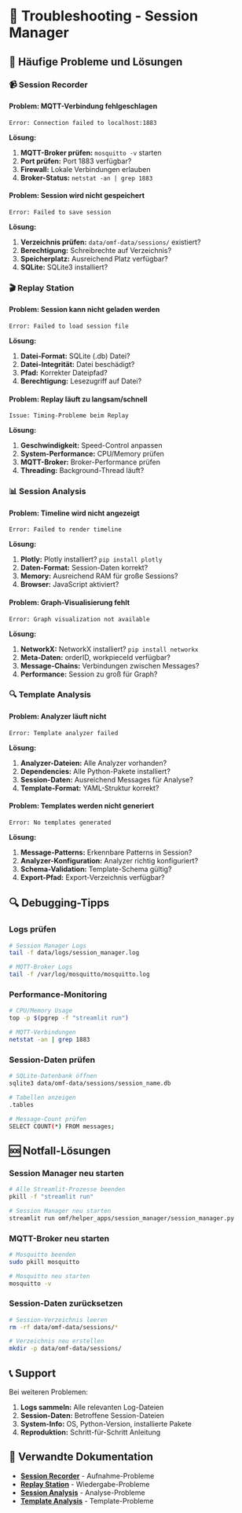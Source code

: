 # 🔧 Troubleshooting - Session Manager

## 🚨 Häufige Probleme und Lösungen

### 📹 Session Recorder

#### **Problem: MQTT-Verbindung fehlgeschlagen**
```
Error: Connection failed to localhost:1883
```

**Lösung:**
1. **MQTT-Broker prüfen:** `mosquitto -v` starten
2. **Port prüfen:** Port 1883 verfügbar?
3. **Firewall:** Lokale Verbindungen erlauben
4. **Broker-Status:** `netstat -an | grep 1883`

#### **Problem: Session wird nicht gespeichert**
```
Error: Failed to save session
```

**Lösung:**
1. **Verzeichnis prüfen:** `data/omf-data/sessions/` existiert?
2. **Berechtigung:** Schreibrechte auf Verzeichnis?
3. **Speicherplatz:** Ausreichend Platz verfügbar?
4. **SQLite:** SQLite3 installiert?

### 🎬 Replay Station

#### **Problem: Session kann nicht geladen werden**
```
Error: Failed to load session file
```

**Lösung:**
1. **Datei-Format:** SQLite (.db) Datei?
2. **Datei-Integrität:** Datei beschädigt?
3. **Pfad:** Korrekter Dateipfad?
4. **Berechtigung:** Lesezugriff auf Datei?

#### **Problem: Replay läuft zu langsam/schnell**
```
Issue: Timing-Probleme beim Replay
```

**Lösung:**
1. **Geschwindigkeit:** Speed-Control anpassen
2. **System-Performance:** CPU/Memory prüfen
3. **MQTT-Broker:** Broker-Performance prüfen
4. **Threading:** Background-Thread läuft?

### 📊 Session Analysis

#### **Problem: Timeline wird nicht angezeigt**
```
Error: Failed to render timeline
```

**Lösung:**
1. **Plotly:** Plotly installiert? `pip install plotly`
2. **Daten-Format:** Session-Daten korrekt?
3. **Memory:** Ausreichend RAM für große Sessions?
4. **Browser:** JavaScript aktiviert?

#### **Problem: Graph-Visualisierung fehlt**
```
Error: Graph visualization not available
```

**Lösung:**
1. **NetworkX:** NetworkX installiert? `pip install networkx`
2. **Meta-Daten:** orderID, workpieceId verfügbar?
3. **Message-Chains:** Verbindungen zwischen Messages?
4. **Performance:** Session zu groß für Graph?

### 🔍 Template Analysis

#### **Problem: Analyzer läuft nicht**
```
Error: Template analyzer failed
```

**Lösung:**
1. **Analyzer-Dateien:** Alle Analyzer vorhanden?
2. **Dependencies:** Alle Python-Pakete installiert?
3. **Session-Daten:** Ausreichend Messages für Analyse?
4. **Template-Format:** YAML-Struktur korrekt?

#### **Problem: Templates werden nicht generiert**
```
Error: No templates generated
```

**Lösung:**
1. **Message-Patterns:** Erkennbare Patterns in Session?
2. **Analyzer-Konfiguration:** Analyzer richtig konfiguriert?
3. **Schema-Validation:** Template-Schema gültig?
4. **Export-Pfad:** Export-Verzeichnis verfügbar?

## 🔍 Debugging-Tipps

### **Logs prüfen**
```bash
# Session Manager Logs
tail -f data/logs/session_manager.log

# MQTT-Broker Logs
tail -f /var/log/mosquitto/mosquitto.log
```

### **Performance-Monitoring**
```bash
# CPU/Memory Usage
top -p $(pgrep -f "streamlit run")

# MQTT-Verbindungen
netstat -an | grep 1883
```

### **Session-Daten prüfen**
```bash
# SQLite-Datenbank öffnen
sqlite3 data/omf-data/sessions/session_name.db

# Tabellen anzeigen
.tables

# Message-Count prüfen
SELECT COUNT(*) FROM messages;
```

## 🆘 Notfall-Lösungen

### **Session Manager neu starten**
```bash
# Alle Streamlit-Prozesse beenden
pkill -f "streamlit run"

# Session Manager neu starten
streamlit run omf/helper_apps/session_manager/session_manager.py
```

### **MQTT-Broker neu starten**
```bash
# Mosquitto beenden
sudo pkill mosquitto

# Mosquitto neu starten
mosquitto -v
```

### **Session-Daten zurücksetzen**
```bash
# Session-Verzeichnis leeren
rm -rf data/omf-data/sessions/*

# Verzeichnis neu erstellen
mkdir -p data/omf-data/sessions/
```

## 📞 Support

Bei weiteren Problemen:

1. **Logs sammeln:** Alle relevanten Log-Dateien
2. **Session-Daten:** Betroffene Session-Dateien
3. **System-Info:** OS, Python-Version, installierte Pakete
4. **Reproduktion:** Schritt-für-Schritt Anleitung

## 🔗 Verwandte Dokumentation

- [**Session Recorder**](session-recorder.md) - Aufnahme-Probleme
- [**Replay Station**](replay-station.md) - Wiedergabe-Probleme
- [**Session Analysis**](session-analysis.md) - Analyse-Probleme
- [**Template Analysis**](template-analysis.md) - Template-Probleme

